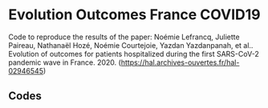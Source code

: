 # Evolution Outcomes France COVID19

Code to reproduce the results of the paper: 
Noémie Lefrancq, Juliette Paireau, Nathanaël Hozé, Noémie Courtejoie, Yazdan Yazdanpanah, et al.. Evolution of outcomes for patients hospitalized during the first SARS-CoV-2 pandemic wave in France. 2020. (https://hal.archives-ouvertes.fr/hal-02946545)


## Codes
